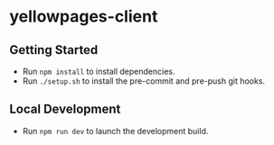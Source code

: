 # yellowpages-client

## Getting Started

- Run `npm install` to install dependencies.
- Run `./setup.sh` to install the pre-commit and pre-push git hooks.

## Local Development

- Run `npm run dev` to launch the development build.
